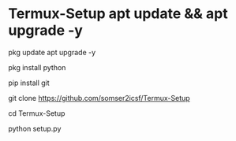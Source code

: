 # Termux-Setup																														apt update && apt upgrade -y

pkg update apt upgrade -y

pkg install python 

pip install git 

git clone https://github.com/somser2icsf/Termux-Setup

cd Termux-Setup

python setup.py 
